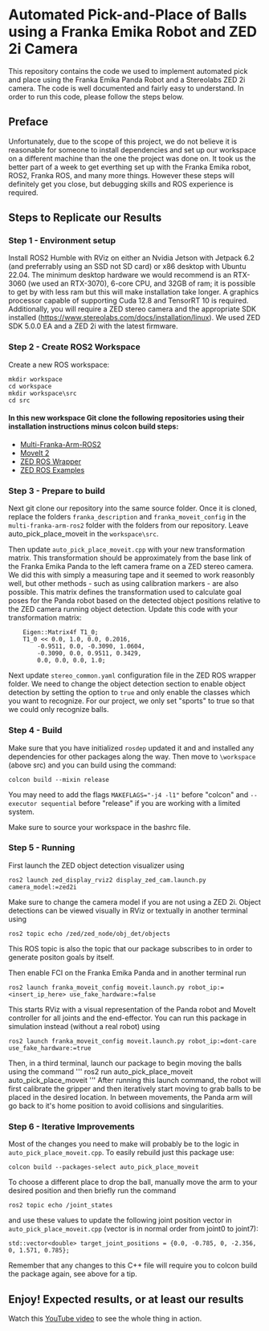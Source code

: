 # Automated Pick-and-Place of Balls using a Franka Emika Robot and ZED 2i Camera
This repository contains the code we used to implement automated pick and place using the Franka Emika Panda Robot and a Stereolabs ZED 2i camera. The code is well documented and fairly easy to understand. In order to run this code, please follow the steps below.

## Preface
Unfortunately, due to the scope of this project, we do not believe it is reasonable for someone to install dependencies and set up our workspace on a different machine than the one the project was done on. It took us the better part of a week to get everthing set up with the Franka Emika robot, ROS2, Franka ROS, and many more things. However these steps will definitely get you close, but debugging skills and ROS experience is required.

## Steps to Replicate our Results
### Step 1 - Environment setup
Install ROS2 Humble with RViz on either an Nvidia Jetson with Jetpack 6.2 (and preferrably using an SSD not SD card) or x86 desktop with Ubuntu 22.04. The minimum desktop hardware we would recommend is an RTX-3060 (we used an RTX-3070), 6-core CPU, and 32GB of ram; it is possible to get by with less ram but this will make installation take longer. A graphics processor capable of supporting Cuda 12.8 and TensorRT 10 is required. Additionally, you will require a ZED stereo camera and the appropriate SDK installed (https://www.stereolabs.com/docs/installation/linux). We used ZED SDK 5.0.0 EA and a ZED 2i with the latest firmware.

### Step 2 - Create ROS2 Workspace
Create a new ROS workspace:
```
mkdir workspace
cd workspace
mkdir workspace\src
cd src
```
#### In this new workspace Git clone the following repositories using their installation instructions minus colcon build steps:
- [Multi-Franka-Arm-ROS2](https://github.com/yilmazabdurrah/multi_franka_arm_ros2)
- [MoveIt 2](https://moveit.picknik.ai/main/doc/tutorials/getting_started/getting_started.html)
- [ZED ROS Wrapper](https://github.com/stereolabs/zed-ros-wrapper/tree/master)
- [ZED ROS Examples](https://github.com/stereolabs/zed-ros-examples)

### Step 3 - Prepare to build
Next git clone our repository into the same source folder. Once it is cloned, replace the folders ```franka_description``` and ```franka_moveit_config``` in the ```multi-franka-arm-ros2``` folder with the folders from our repository. Leave auto_pick_place_moveit in the ```workspace\src```.

Then update ```auto_pick_place_moveit.cpp``` with your new transformation matrix. This transformation should be approximately from the base link of the Franka Emika Panda to the left camera frame on a ZED stereo camera. We did this with simply a measuring tape and it seemed to work reasonbly well, but other methods - such as using calibration markers - are also possible. This matrix defines the transformation used to calculate goal poses for the Panda robot based on the detected object positions relative to the ZED camera running object detection. Update this code with your transformation matrix:
```
    Eigen::Matrix4f T1_0;
    T1_0 << 0.0, 1.0, 0.0, 0.2016,
        -0.9511, 0.0, -0.3090, 1.0604,
        -0.3090, 0.0, 0.9511, 0.3429,
        0.0, 0.0, 0.0, 1.0;
```

Next update ```stereo_common.yaml``` configuration file in the ZED ROS wrapper folder. We need to change the object detection section to enable object detection by setting the option to ```true``` and only enable the classes which you want to recognize. For our project, we only set "sports" to true so that we could only recognize balls.

### Step 4 - Build
Make sure that you have initialized ```rosdep``` updated it and and installed any dependencies for other packages along the way. Then move to ```\workspace``` (above src) and you can build using the command:
```
colcon build --mixin release
```
You may need to add the flags ```MAKEFLAGS="-j4 -l1"``` before "colcon" and ```--executor sequential``` before "release" if you are working with a limited system.

Make sure to source your workspace in the bashrc file.

### Step 5 - Running
First launch the ZED object detection visualizer using 
```
ros2 launch zed_display_rviz2 display_zed_cam.launch.py camera_model:=zed2i
```
Make sure to change the camera model if you are not using a ZED 2i. Object detections can be viewed visually in RViz or textually in another terminal using 

```
ros2 topic echo /zed/zed_node/obj_det/objects
```
This ROS topic is also the topic that our package subscribes to in order to generate positon goals by itself.

Then enable FCI on the Franka Emika Panda and in another terminal run 
```
ros2 launch franka_moveit_config moveit.launch.py robot_ip:=<insert_ip_here> use_fake_hardware:=false
```
This starts RViz with a visual representation of the Panda robot and MoveIt controller for all joints and the end-effector. You can run this package in simulation instead (without a real robot) using
```
ros2 launch franka_moveit_config moveit.launch.py robot_ip:=dont-care use_fake_hardware:=true
```
Then, in a third terminal, launch our package to begin moving the balls using the command 
'''
ros2 run auto_pick_place_moveit auto_pick_place_moveit
'''
After running this launch command, the robot will first calibrate the gripper and then iteratively start moving to grab balls to be placed in the desired location. In between movements, the Panda arm will go back to it's home position to avoid collisions and singularities. 

### Step 6 - Iterative Improvements
Most of the changes you need to make will probably be to the logic in ```auto_pick_place_moveit.cpp```. To easily rebuild just this package use:

```
colcon build --packages-select auto_pick_place_moveit
```

To choose a different place to drop the ball, manually move the arm to your desired position and then briefly run the command

```
ros2 topic echo /joint_states
```
and use these values to update the following joint position vector in ```auto_pick_place_moveit.cpp``` (vector is in normal order from joint0 to joint7):
```
std::vector<double> target_joint_positions = {0.0, -0.785, 0, -2.356, 0, 1.571, 0.785};
```
Remember that any changes to this C++ file will require you to colcon build the package again, see above for a tip.

## Enjoy! Expected results, or at least our results
Watch this [YouTube video](https://youtu.be/ft46-UO4ZqM?si=W7TRYww2xCleK4V9) to see the whole thing in action.